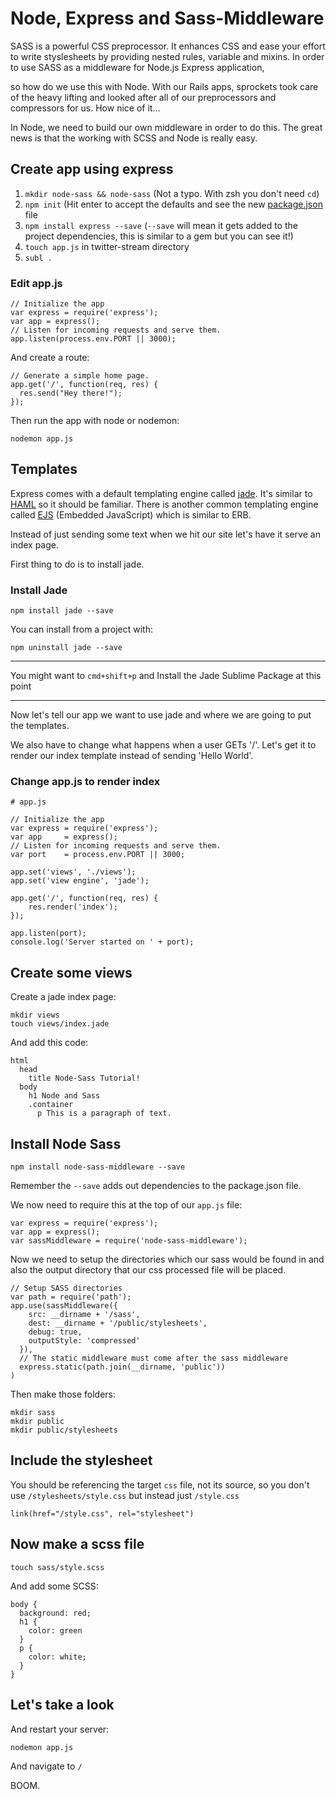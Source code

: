 Node, Express and Sass-Middleware
=================================

SASS is a powerful CSS preprocessor. It enhances CSS and ease your effort to write styslesheets by providing nested rules, variable and mixins. In order to use SASS as a middleware for Node.js Express application,

so how do we use this with Node. With our Rails apps, sprockets took care of the heavy lifting and looked after all of our preprocessors and compressors for us. How nice of it...

In Node, we need to build our own middleware in order to do this. The great news is that the working with SCSS and Node is really easy.

## Create app using express

1. `mkdir node-sass && node-sass` (Not a typo. With zsh you don't need `cd`)
2. `npm init` (Hit enter to accept the defaults and see the new [package.json](https://docs.npmjs.com/cli/init) file
3. `npm install express --save` (`--save` will mean it gets added to the project dependencies, this is similar to a gem but you can see it!)
4. `touch app.js` in twitter-stream directory
5. `subl .`

### Edit app.js

```
// Initialize the app
var express = require('express');
var app = express();
// Listen for incoming requests and serve them.
app.listen(process.env.PORT || 3000);
```

And create a route:

```
// Generate a simple home page.
app.get('/', function(req, res) {
  res.send("Hey there!");
});

```

Then run the app with node or nodemon:

```
nodemon app.js
```


## Templates

Express comes with a default templating engine called [jade](http://jade-lang.com). It's similar to [HAML](http://haml.info) so it should be familiar. There is another common templating engine called [EJS](http://www.embeddedjs.com/) (Embedded JavaScript) which is similar to ERB.

Instead of just sending some text when we hit our site let's have it serve an index page.

First thing to do is to install jade.

### Install Jade 
```
npm install jade --save
```
You can install from a project with:

```
npm uninstall jade --save
```

---

You might want to `cmd+shift+p` and Install the Jade Sublime Package at this point

---

Now let's tell our app we want to use jade and where we are going to put the templates. 

We also have to change what happens when a user GETs '/'. Let's get it to render our index template instead of sending 'Hello World'.

### Change app.js to render index

```
# app.js

// Initialize the app
var express = require('express');
var app     = express();
// Listen for incoming requests and serve them.
var port    = process.env.PORT || 3000;

app.set('views', './views');
app.set('view engine', 'jade');

app.get('/', function(req, res) {
    res.render('index');
});

app.listen(port);
console.log('Server started on ' + port);
```

## Create some views

Create a jade index page:

```
mkdir views
touch views/index.jade
```

And add this code:

```    
html
  head
    title Node-Sass Tutorial!
  body
    h1 Node and Sass
    .container
      p This is a paragraph of text.
```       

## Install Node Sass

```
npm install node-sass-middleware --save
```

Remember the `--save` adds out dependencies to the package.json file.

We now need to require this at the top of our `app.js` file:

```
var express = require('express');
var app = express();
var sassMiddleware = require('node-sass-middleware');
```

Now we need to setup the directories which our sass would be found in and also the output directory that our css processed file will be placed.

```
// Setup SASS directories
var path = require('path');
app.use(sassMiddleware({
    src: __dirname + '/sass', 
    dest: __dirname + '/public/stylesheets', 
    debug: true, 
    outputStyle: 'compressed' 
  }),
  // The static middleware must come after the sass middleware
  express.static(path.join(__dirname, 'public'))
)
```

Then make those folders:

```
mkdir sass
mkdir public
mkdir public/stylesheets
```


## Include the stylesheet

You should be referencing the target `css` file, not its source, so you don't use `/stylesheets/style.css` but instead just `/style.css`

```
link(href="/style.css", rel="stylesheet")
```

## Now make a scss file

```
touch sass/style.scss
```

And add some SCSS:

```
body {
  background: red;
  h1 {
    color: green
  }
  p {
    color: white;
  }
}
```

## Let's take a look

And restart your server:

```
nodemon app.js
```

And navigate to `/`

BOOM.